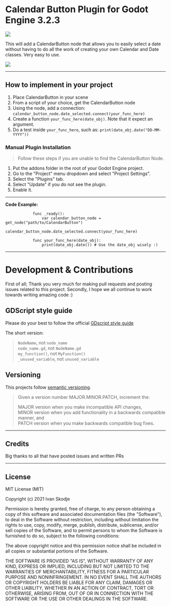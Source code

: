 # Calendar Button Plugin for Godot Engine 3.2.3
![](icon.png)

This will add a CalendarButton node that allows you to easily select a date without having to do all the work of creating your own Calendar and Date classes.
Very easy to use.

![](http://i.imgur.com/effwCjs.png)

-----------

## How to implement in your project

1. Place CalendarButton in your scene
2. From a script of your choice, get the CalendarButton node
3. Using the node, add a connection: `calendar_button_node.date_selected.connect(your_func_here)`
4. Create a function `your_func_here(date_obj)`. Note that it expect an argument.
5. Do a test inside `your_func_here`, such as:  `print(date_obj.date("DD-MM-YYYY"))`

### Manual Plugin Installation

> Follow these steps if you are unable to find the CalendarButton Node.

1. Put the addons folder in the root of your Godot Engine project.
2. Go to the "Project" menu dropdown and select "Project Settings".
3. Select the "Plugins" tab. 
4. Select "Update" if you do not see the plugin.
5. Enable it.

-----------

**Code Example:**

				func _ready(): 
					var calendar_button_node = get_node("path/to/CalendarButton")
					calendar_button_node.date_selected.connect(your_func_here)

				func your_func_here(date_obj):
					print(date_obj.date()) # Use the date_obj wisely :)

-----------

# Development & Contributions

First of all; Thank you very much for making pull requests and posting issues related to this project.
Secondly, I hope we all continue to work towards writing amazing code :)

## GDScript style guide
Please do your best to follow the official [GDscript style guide](https://docs.godotengine.org/en/stable/getting_started/scripting/gdscript/gdscript_styleguide.html)  
  
The short version:
> `NodeName`, not `node_name`   
> `node_name.gd`, not `NodeName.gd`  
> `my_function()`, not `MyFunction()`  
> `_unused_variable`, not `unused_variable`  

## Versioning
This projects follow [semantic versioning](https://semver.org/).

> Given a version number MAJOR.MINOR.PATCH, increment the:  
>   
> MAJOR version when you make incompatible API changes,  
> MINOR version when you add functionality in a backwards compatible manner, and  
> PATCH version when you make backwards compatible bug fixes.  

-----------

## Credits 
Big thanks to all that have posted issues and written PRs

-----------

## License

MIT License (MIT)

Copyright (c) 2021 Ivan Skodje

Permission is hereby granted, free of charge, to any person obtaining a copy
of this software and associated documentation files (the "Software"), to deal
in the Software without restriction, including without limitation the rights
to use, copy, modify, merge, publish, distribute, sublicense, and/or sell
copies of the Software, and to permit persons to whom the Software is
furnished to do so, subject to the following conditions:

The above copyright notice and this permission notice shall be included in all
copies or substantial portions of the Software.

THE SOFTWARE IS PROVIDED "AS IS", WITHOUT WARRANTY OF ANY KIND, EXPRESS OR
IMPLIED, INCLUDING BUT NOT LIMITED TO THE WARRANTIES OF MERCHANTABILITY,
FITNESS FOR A PARTICULAR PURPOSE AND NONINFRINGEMENT. IN NO EVENT SHALL THE
AUTHORS OR COPYRIGHT HOLDERS BE LIABLE FOR ANY CLAIM, DAMAGES OR OTHER
LIABILITY, WHETHER IN AN ACTION OF CONTRACT, TORT OR OTHERWISE, ARISING FROM,
OUT OF OR IN CONNECTION WITH THE SOFTWARE OR THE USE OR OTHER DEALINGS IN THE
SOFTWARE.
